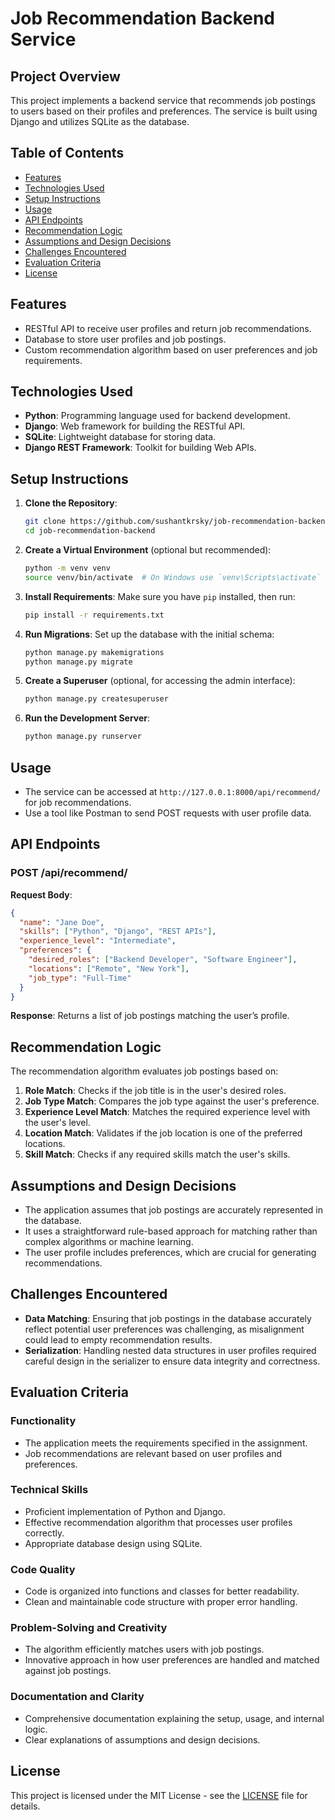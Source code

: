 # Job Recommendation Backend Service

## Project Overview

This project implements a backend service that recommends job postings to users based on their profiles and preferences. The service is built using Django and utilizes SQLite as the database.

## Table of Contents

- [Features](#features)
- [Technologies Used](#technologies-used)
- [Setup Instructions](#setup-instructions)
- [Usage](#usage)
- [API Endpoints](#api-endpoints)
- [Recommendation Logic](#recommendation-logic)
- [Assumptions and Design Decisions](#assumptions-and-design-decisions)
- [Challenges Encountered](#challenges-encountered)
- [Evaluation Criteria](#evaluation-criteria)
- [License](#license)

## Features

- RESTful API to receive user profiles and return job recommendations.
- Database to store user profiles and job postings.
- Custom recommendation algorithm based on user preferences and job requirements.

## Technologies Used

- **Python**: Programming language used for backend development.
- **Django**: Web framework for building the RESTful API.
- **SQLite**: Lightweight database for storing data.
- **Django REST Framework**: Toolkit for building Web APIs.

## Setup Instructions

1. **Clone the Repository**:
   ```bash
   git clone https://github.com/sushantkrsky/job-recommendation-backend.git
   cd job-recommendation-backend
   ```

2. **Create a Virtual Environment** (optional but recommended):
   ```bash
   python -m venv venv
   source venv/bin/activate  # On Windows use `venv\Scripts\activate`
   ```

3. **Install Requirements**:
   Make sure you have `pip` installed, then run:
   ```bash
   pip install -r requirements.txt
   ```

4. **Run Migrations**:
   Set up the database with the initial schema:
   ```bash
   python manage.py makemigrations
   python manage.py migrate
   ```

5. **Create a Superuser** (optional, for accessing the admin interface):
   ```bash
   python manage.py createsuperuser
   ```

6. **Run the Development Server**:
   ```bash
   python manage.py runserver
   ```

## Usage

- The service can be accessed at `http://127.0.0.1:8000/api/recommend/` for job recommendations.
- Use a tool like Postman to send POST requests with user profile data.

## API Endpoints

### POST /api/recommend/

**Request Body**:
```json
{
  "name": "Jane Doe",
  "skills": ["Python", "Django", "REST APIs"],
  "experience_level": "Intermediate",
  "preferences": {
    "desired_roles": ["Backend Developer", "Software Engineer"],
    "locations": ["Remote", "New York"],
    "job_type": "Full-Time"
  }
}
```

**Response**:
Returns a list of job postings matching the user’s profile.

## Recommendation Logic

The recommendation algorithm evaluates job postings based on:

1. **Role Match**: Checks if the job title is in the user's desired roles.
2. **Job Type Match**: Compares the job type against the user's preference.
3. **Experience Level Match**: Matches the required experience level with the user's level.
4. **Location Match**: Validates if the job location is one of the preferred locations.
5. **Skill Match**: Checks if any required skills match the user's skills.

## Assumptions and Design Decisions

- The application assumes that job postings are accurately represented in the database.
- It uses a straightforward rule-based approach for matching rather than complex algorithms or machine learning.
- The user profile includes preferences, which are crucial for generating recommendations.

## Challenges Encountered

- **Data Matching**: Ensuring that job postings in the database accurately reflect potential user preferences was challenging, as misalignment could lead to empty recommendation results.
- **Serialization**: Handling nested data structures in user profiles required careful design in the serializer to ensure data integrity and correctness.

## Evaluation Criteria

### Functionality
- The application meets the requirements specified in the assignment.
- Job recommendations are relevant based on user profiles and preferences.

### Technical Skills
- Proficient implementation of Python and Django.
- Effective recommendation algorithm that processes user profiles correctly.
- Appropriate database design using SQLite.

### Code Quality
- Code is organized into functions and classes for better readability.
- Clean and maintainable code structure with proper error handling.

### Problem-Solving and Creativity
- The algorithm efficiently matches users with job postings.
- Innovative approach in how user preferences are handled and matched against job postings.

### Documentation and Clarity
- Comprehensive documentation explaining the setup, usage, and internal logic.
- Clear explanations of assumptions and design decisions.

## License

This project is licensed under the MIT License - see the [LICENSE](LICENSE) file for details.
